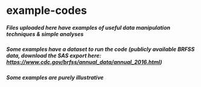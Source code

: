 # example-codes
##### Files uploaded here have examples of useful data manipulation techniques & simple analyses
##### Some examples have a dataset to run the code (publicly available BRFSS data, download the SAS export here: https://www.cdc.gov/brfss/annual_data/annual_2016.html)
##### Some examples are purely illustrative
